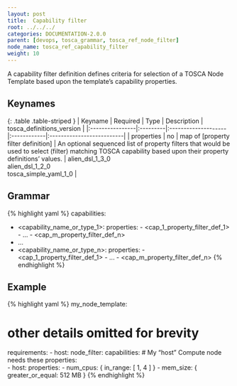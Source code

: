 ```yaml
---
layout: post
title:  Capability filter
root: ../../../
categories: DOCUMENTATION-2.0.0
parent: [devops, tosca_grammar, tosca_ref_node_filter]
node_name: tosca_ref_capability_filter
weight: 10
---
```


A capability filter definition defines criteria for selection of a TOSCA Node Template based upon the template’s capability properties.

## Keynames

{: .table .table-striped }
| Keyname         | Required | Type                | Description | tosca_definitions_version |
|:----------------|:---------|:--------------------|:------------|:--------------------------|
| properties | no | map of [property filter definition] | An optional sequenced list of property filters that would be used to select (filter) matching TOSCA capability based upon their property definitions’ values. | alien_dsl_1_3_0<br> alien_dsl_1_2_0<br> tosca_simple_yaml_1_0 |

## Grammar

{% highlight yaml %}
capabilities:
  - <capability_name_or_type_1>:
      properties:
        - <cap_1_property_filter_def_1>
        - ...
        - <cap_m_property_filter_def_n>
  -  ...
  - <capability_name_or_type_n>:
      properties:
        - <cap_1_property_filter_def_1>
        - ...
        - <cap_m_property_filter_def_n>
{% endhighlight %}

## Example

{% highlight yaml %}
my_node_template:
  # other details omitted for brevity
  requirements:
    - host:
        node_filter:
          capabilities:
            # My “host” Compute node needs these properties:      
            - host:
                properties:
                  - num_cpus: { in_range: [ 1, 4 ] }
                  - mem_size: { greater_or_equal: 512 MB }
{% endhighlight %}
